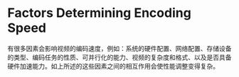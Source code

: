 # Factors Determining Encoding Speed
有很多因素会影响视频的编码速度，例如：系统的硬件配置、网络配置、存储设备的类型、编码任务的性质、可并行化的能力、视频的复杂度和格式、以及是否具备硬件加速能力。如上所述的这些因素之间的相互作用会使性能调整变得复杂。
